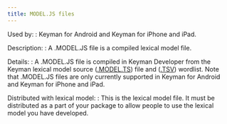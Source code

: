 ```yaml
---
title: MODEL.JS files
---
```


Used by:
:   <span class="application">Keyman for Android</span> and
    <span class="application">Keyman for iPhone and iPad</span>.

Description:
:   A .MODEL.JS file is a compiled lexical model file.

Details:
:   A .MODEL.JS file is compiled in <span class="application">Keyman
    Developer</span> from the Keyman lexical model source
    ([.MODEL.TS](model-ts)) file and ([.TSV](tsv)) wordlist. Note that
    .MODEL.JS files are only currently supported in
    <span class="application">Keyman for Android</span> and
    <span class="application">Keyman for iPhone and iPad</span>.

Distributed with lexical model:
:   This is the lexical model file. It must be distributed as a part of
    your package to allow people to use the lexical model you have
    developed.
